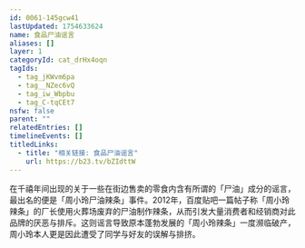```yaml
---
id: 0061-145gcw41
lastUpdated: 1754633624
name: 食品尸油谣言
aliases: []
layer: 1
categoryId: cat_drHx4oqn
tagIds:
  - tag_jKWvm6pa
  - tag__NZec6vQ
  - tag_iw_Wbpbu
  - tag_C-tqCEt7
nsfw: false
parent: ""
relatedEntries: []
timelineEvents: []
titledLinks:
  - title: "相关链接: 食品尸油谣言"
    url: https://b23.tv/bZIdttW
---
```


在千禧年间出现的关于一些在街边售卖的零食内含有所谓的「尸油」成分的谣言，最出名的便是「周小玲尸油辣条」事件。2012年，百度贴吧一篇帖子称「周小玲辣条」的厂长使用火葬场废弃的尸油制作辣条，从而引发大量消费者和经销商对此品牌的厌恶与排斥。这则谣言导致原本蓬勃发展的「周小玲辣条」一度濒临破产，周小玲本人更是因此遭受了同学与好友的误解与排挤。